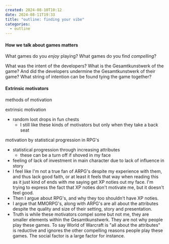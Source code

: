 ```yaml
---
created: 2024-08-10T10:12
date: 2024-08-11T19:33
title: "outline: finding your vibe"
categories:
  - outline
---
```

#### How we talk about games matters

What games do you *enjoy* playing?
What games do you find *compelling*?

What was the intent of the developers?
What is the Gesamtkunstwerk of the game?
And did the developers undermine the Gesamtkunstwerk of their game?
What string of intention can be found tying the game together?


#### Extrinsic motivators

methods of motivation

extrinsic motivation
- random loot drops in fun chests
	- I still like these kinds of motivators but only when they take a back seat

motivation by statistical progression in RPG's 
- statistical progression through increasing attributes
	- these can be a turn off if shoved in my face
- feeling of lack of investment in main character due to lack of influence in story
- I feel like I'm not a true fan of ARPG's despite my experience with them, and thus lack good faith, or at least it feels that way when reading this as it just kind of ends with me saying get XP noties out my face. I'm trying to express the fact that XP noties don't motivate me, but it doesn't feel good.
- Then I argue about RPG's, and why they too shouldn't have XP noties.
- I argue that MMORPG's, along with ARPG's are all about the attributes despite the quality and size of their setting, story and presentation. 
- Truth is while these motivators compel some but not me, they are smaller elements within the Gesamtkunstwerk. They are not why people play these games. To say World of Warcraft is "all about the attributes" is reductive and ignores the other compelling reasons people play these games. The social factor is a large factor for instance.

